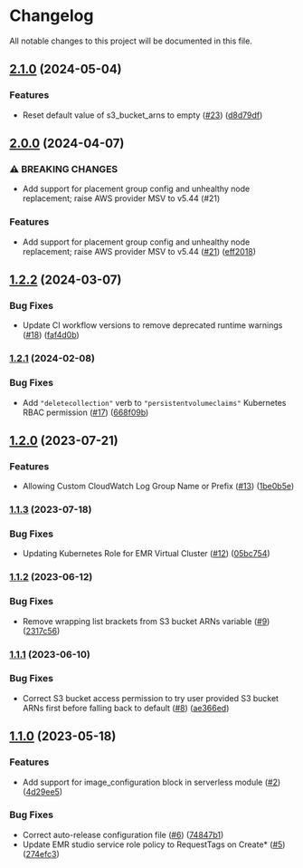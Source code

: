 # Changelog

All notable changes to this project will be documented in this file.

## [2.1.0](https://github.com/terraform-aws-modules/terraform-aws-emr/compare/v2.0.0...v2.1.0) (2024-05-04)


### Features

* Reset default value of s3_bucket_arns to empty ([#23](https://github.com/terraform-aws-modules/terraform-aws-emr/issues/23)) ([d8d79df](https://github.com/terraform-aws-modules/terraform-aws-emr/commit/d8d79df4dfe1c590c369ebb939a9e262de6cd42a))

## [2.0.0](https://github.com/terraform-aws-modules/terraform-aws-emr/compare/v1.2.2...v2.0.0) (2024-04-07)


### ⚠ BREAKING CHANGES

* Add support for placement group config and unhealthy node replacement; raise AWS provider MSV to v5.44 (#21)

### Features

* Add support for placement group config and unhealthy node replacement; raise AWS provider MSV to v5.44 ([#21](https://github.com/terraform-aws-modules/terraform-aws-emr/issues/21)) ([eff2018](https://github.com/terraform-aws-modules/terraform-aws-emr/commit/eff2018e7aeffdd260c21b9251275fa8342c34de))

## [1.2.2](https://github.com/terraform-aws-modules/terraform-aws-emr/compare/v1.2.1...v1.2.2) (2024-03-07)


### Bug Fixes

* Update CI workflow versions to remove deprecated runtime warnings ([#18](https://github.com/terraform-aws-modules/terraform-aws-emr/issues/18)) ([faf4d0b](https://github.com/terraform-aws-modules/terraform-aws-emr/commit/faf4d0bfc218bc70d2124bed5e52780bb0856c2d))

### [1.2.1](https://github.com/terraform-aws-modules/terraform-aws-emr/compare/v1.2.0...v1.2.1) (2024-02-08)


### Bug Fixes

* Add `"deletecollection"` verb to `"persistentvolumeclaims"` Kubernetes RBAC permission ([#17](https://github.com/terraform-aws-modules/terraform-aws-emr/issues/17)) ([668f09b](https://github.com/terraform-aws-modules/terraform-aws-emr/commit/668f09bcb2eb3dbac1be59648f00a4a7acbf832f))

## [1.2.0](https://github.com/terraform-aws-modules/terraform-aws-emr/compare/v1.1.3...v1.2.0) (2023-07-21)


### Features

* Allowing Custom CloudWatch Log Group Name or Prefix ([#13](https://github.com/terraform-aws-modules/terraform-aws-emr/issues/13)) ([1be0b5e](https://github.com/terraform-aws-modules/terraform-aws-emr/commit/1be0b5e325f6ac458773c7eddc469397b57795a5))

### [1.1.3](https://github.com/terraform-aws-modules/terraform-aws-emr/compare/v1.1.2...v1.1.3) (2023-07-18)


### Bug Fixes

* Updating Kubernetes Role for EMR Virtual Cluster ([#12](https://github.com/terraform-aws-modules/terraform-aws-emr/issues/12)) ([05bc754](https://github.com/terraform-aws-modules/terraform-aws-emr/commit/05bc754beddd0156271f05ccfd8702b9a6ba07b2))

### [1.1.2](https://github.com/terraform-aws-modules/terraform-aws-emr/compare/v1.1.1...v1.1.2) (2023-06-12)


### Bug Fixes

* Remove wrapping list brackets from S3 bucket ARNs variable ([#9](https://github.com/terraform-aws-modules/terraform-aws-emr/issues/9)) ([2317c56](https://github.com/terraform-aws-modules/terraform-aws-emr/commit/2317c56f9b6715224af6eba4e7fe54ec0f0d4217))

### [1.1.1](https://github.com/terraform-aws-modules/terraform-aws-emr/compare/v1.1.0...v1.1.1) (2023-06-10)


### Bug Fixes

* Correct S3 bucket access permission to try user provided S3 bucket ARNs first before falling back to default ([#8](https://github.com/terraform-aws-modules/terraform-aws-emr/issues/8)) ([ae366ed](https://github.com/terraform-aws-modules/terraform-aws-emr/commit/ae366ed81939a06a00c843edbf01097edee2353a))

## [1.1.0](https://github.com/terraform-aws-modules/terraform-aws-emr/compare/v1.0.0...v1.1.0) (2023-05-18)


### Features

* Add support for image_configuration block in serverless module ([#2](https://github.com/terraform-aws-modules/terraform-aws-emr/issues/2)) ([4d29ee5](https://github.com/terraform-aws-modules/terraform-aws-emr/commit/4d29ee518322bffe48a3bc6fb096b3fe929b4eb0))


### Bug Fixes

* Correct auto-release configuration file ([#6](https://github.com/terraform-aws-modules/terraform-aws-emr/issues/6)) ([74847b1](https://github.com/terraform-aws-modules/terraform-aws-emr/commit/74847b1dce3058d43e0a50affcf03fefee06a236))
* Update EMR studio service role policy to RequestTags on Create* ([#5](https://github.com/terraform-aws-modules/terraform-aws-emr/issues/5)) ([274efc3](https://github.com/terraform-aws-modules/terraform-aws-emr/commit/274efc33cb7b251778019a66e9eed62b58722c8b))
